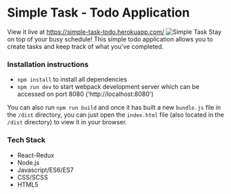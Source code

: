 # Simple Task - Todo Application
View it live at https://simple-task-todo.herokuapp.com/
![Simple Task](relative/path/to/img.jpg?raw=true "Simple Task")
Stay on top of your busy schedule! This simple todo application allows you to create tasks and keep track of what you've completed.

### Installation instructions
- `npm install` to install all dependencies
- `npm run dev` to start webpack development server which can be accessed on port 8080 ('http://localhost:8080')

You can also run `npm run build` and once it has built a new `bundle.js` file in the `/dist` directory, you can just open the `index.html` file (also located in the `/dist` directory) to view it in your browser.

### Tech Stack
- React-Redux
- Node.js
- Javascript/ES6/ES7
- CSS/SCSS
- HTML5